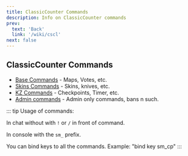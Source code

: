 ```yaml
---
title: ClassicCounter Commands
description: Info on ClassicCounter commands
prev: 
  text: 'Back'
  link: '/wiki/cscl'
next: false
---
```


## ClassicCounter Commands

- [Base Commands](/cscl/commands/help) - Maps, Votes, etc.
- [Skins Commands](/cscl/commands/skins) - Skins, knives, etc.
- [KZ Commands](/cscl/commands/kz-help) - Checkpoints, Timer, etc.
- [Admin commands](/cscl/commands/admin-help) - Admin only commands, bans n such.

::: tip
Usage of commands:

In chat without with `!` or `/` in front of command.

In console with the `sm_` prefix.

You can bind keys to all the commands. Example: "bind key sm_cp"
:::
